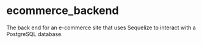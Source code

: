 # ecommerce_backend
The back end for an e-commerce site that uses Sequelize to interact with a PostgreSQL database.
